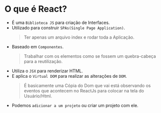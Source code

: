 # O que é React?

- É uma ``Biblioteca JS`` para criação de Interfaces.
- Utilizado para construir ``SPAs(Single Page Application)``.
    > Ter apenas um arquivo index e rodar toda a Aplicação.
- Baseado em ``Componentes``.
    > Trabalhar com os elementos como se fossem um quebra-cabeça para a reutilização.
- Utiliza o ``JSX`` para renderizar HTML.
- E aplica o ``Virtual DOM`` para realizar as alterações de ``DOM``.
    > É basicamente uma Cópia do Dom que vai está observando os eventos que acontecem no ReactJs para colocar na tela do Usuário/Html.
- Podemos ``adicionar a um projeto`` ou criar um projeto com ele.
